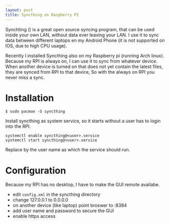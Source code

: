 ```yaml
---
layout: post
title: Syncthing on Raspberry PI
---
```


Synchting () is a great open source syncing program, that can be used inside your own LAN, without data ever leaving your LAN.
I use it to sync data between different laptops en my Android Phone (it is not supported on IOS, due to high CPU usage).


Recently I installed Syncthing also on my Raspberry pi (running Arch linux). Because my RPI is always on, I can use it to sync from whatever device. When another device is turned on that does not yet contain the latest files, they are synced from RPI to that device,
So with the always on RPI you never miss a sync.

# Installation
```$ sudo pacman -S syncthing```

Install syncthing as system service, so it starts without a user has to login into the RPI.
```
systemctl enable syncthing@<user>.service
systemctl start syncthing@<user>.service
```

Replace <user> by the user name as which the service should run.

# Configuration
Because my RPI has no desktop, I have to make the GUI remote availabe.

* edit `config.xml`  in the syncthing directory
*    change 127.0.0.1 to 0.0.0.0
* on another device (like laptop) point broswer to <IP of RPI>:8384
*    add user name and password to secure the GUI
*    enable https access






